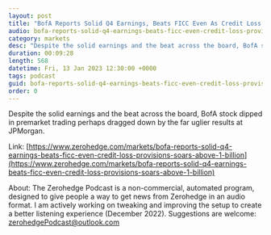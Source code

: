 ```yaml
---
layout: post
title: "BofA Reports Solid Q4 Earnings, Beats FICC Even As Credit Loss Provisions Soars Above $1 Billion"
audio: bofa-reports-solid-q4-earnings-beats-ficc-even-credit-loss-provisions-soars-above-1-billion-0
category: markets
desc: "Despite the solid earnings and the beat across the board, BofA stock dipped in premarket trading perhaps dragged down by the far uglier results at JPMorgan."
duration: 00:09:28
length: 568
datetime: Fri, 13 Jan 2023 12:30:00 +0000
tags: podcast
guid: bofa-reports-solid-q4-earnings-beats-ficc-even-credit-loss-provisions-soars-above-1-billion-0
order: 0
---
```

Despite the solid earnings and the beat across the board, BofA stock dipped in premarket trading perhaps dragged down by the far uglier results at JPMorgan.

Link: [https://www.zerohedge.com/markets/bofa-reports-solid-q4-earnings-beats-ficc-even-credit-loss-provisions-soars-above-1-billion](https://www.zerohedge.com/markets/bofa-reports-solid-q4-earnings-beats-ficc-even-credit-loss-provisions-soars-above-1-billion)

About: The Zerohedge Podcast is a non-commercial, automated program, designed to give people a way to get news from Zerohedge in an audio format.  I am actively working on tweaking and improving the setup to create a better listening experience (December 2022).  Suggestions are welcome: [zerohedgePodcast@outlook.com](mailto:zerohedgePodcast@outlook.com)
